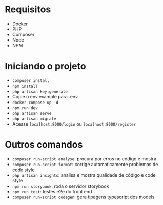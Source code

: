 # Requisitos
- Docker
- PHP
- Composer
- Node
- NPM

# Iniciando o projeto
- `composer install`
- `npm install`
- `php artisan key:generate`
- Copie o env.example para .env
- `docker compose up -d`
- `npm run dev`
- `php artisan serve`
- `php artisan migrate`
- Acesse `localhost:8000/login` ou `localhost:8000/register`

# Outros comandos
- `composer run-script analyse`: procura por erros no código e mostra
- `composer run-script format`: corrige automaticamente problemas de code style
- `php artisan insights`: analisa e mostra qualidade de código e code style
- `npm run storybook`: roda o servidor storybook
- `npm run test`: testes e2e do front end
- `composer run-script codegen`: gera tipagens typescript dos models
